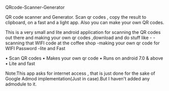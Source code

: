 QRcode-Scanner-Generator

QR code scanner and Generator. Scan qr codes , copy the result to clipboard, on a fast and a light app.
Also you can make your own QR codes.

This is a very small and lite android application for scanning the QR codes out there and making your own qr codes ,download and do stuff like -
-scanning that WIFI code at the coffee shop
-making your own qr code for WIFI Password
-lite and Fast

• Scan QR codes
• Makes your own qr code
• Runs on android 7.0 & above
• Lite and fast

Note:This app asks for internet access , that is just done for the sake of Google Admod implementation(Just in case).But I haven't added any admodule to it.
